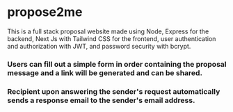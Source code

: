 # propose2me
This is a full stack proposal website made using Node, Express for the backend, 
Next Js with Tailwind CSS for the frontend, user authentication and authorization with JWT, 
and password security with bcrypt.

### Users can fill out a simple form in order containing the proposal message and a link will be generated and can be shared.
### Recipient upon answering the sender's request automatically sends a response email to the sender's email address.
